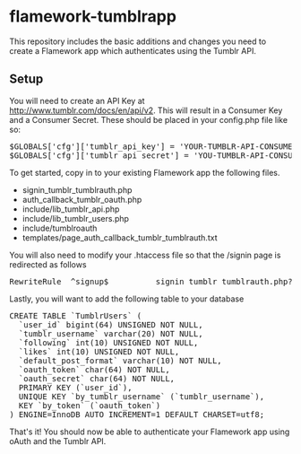 flamework-tumblrapp
===

This repository includes the basic additions and changes you need to create a Flamework app which authenticates using the Tumblr API.

Setup
---

You will need to create an API Key at http://www.tumblr.com/docs/en/api/v2. This will result in a Consumer Key and a Consumer Secret. These should be placed in your config.php file like so:

<pre>$GLOBALS['cfg']['tumblr_api_key'] = 'YOUR-TUMBLR-API-CONSUMER-KEY';
$GLOBALS['cfg']['tumblr_api_secret'] = 'YOU-TUMBLR-API-CONSUMER-SECRET';
</pre>

To get started, copy in to your existing Flamework app the following files.

<ul><li>signin_tumblr_tumblrauth.php</li>
<li>auth_callback_tumblr_oauth.php</li>
<li>include/lib_tumblr_api.php</li>
<li>include/lib_tumblr_users.php</li>
<li>include/tumblroauth</li>
<li>templates/page_auth_callback_tumblr_tumblrauth.txt</li></ul>

You will also need to modify your .htaccess file so that the /signin page is redirected as follows

<pre>RewriteRule  ^signup$			signin_tumblr_tumblrauth.php?%{QUERY_STRING}		[L]</pre>

Lastly, you will want to add the following table to your database

<pre>CREATE TABLE `TumblrUsers` (
  `user_id` bigint(64) UNSIGNED NOT NULL,
  `tumblr_username` varchar(20) NOT NULL,
  `following` int(10) UNSIGNED NOT NULL,
  `likes` int(10) UNSIGNED NOT NULL,
  `default_post_format` varchar(10) NOT NULL,
  `oauth_token` char(64) NOT NULL,
  `oauth_secret` char(64) NOT NULL,  
  PRIMARY KEY (`user_id`),
  UNIQUE KEY `by_tumblr_username` (`tumblr_username`),
  KEY `by_token` (`oauth_token`)
) ENGINE=InnoDB AUTO_INCREMENT=1 DEFAULT CHARSET=utf8;</pre>

That's it! You should now be able to authenticate your Flamework app using oAuth and the Tumblr API.
